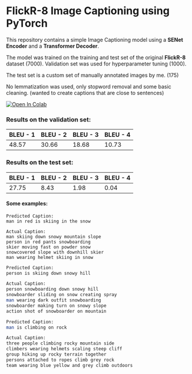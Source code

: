 # FlickR-8 Image Captioning using PyTorch

This repository contains a simple Image Captioning model using a **SENet Encoder** and a **Transformer Decoder**.

The model was trained on the training and test set of the original **FlickR-8** dataset (7000). Validation set was used for hyperparameter tuning (1000).

The test set is a custom set of manually annotated images by me. (175)

No lemmatization was used, only stopword removal and some basic cleaning. (wanted to create captions that are close to sentences)

[![Open In Colab](https://colab.research.google.com/assets/colab-badge.svg)](https://colab.research.google.com/drive/1FWzczDZsEEqFfk7SWBkXLmqCeUOJZJjt#scrollTo=tdy3SNKxf0uI)

### Results on the validation set:

| BLEU - 1 | BLEU - 2 | BLEU - 3 | BLEU - 4 |
| -------- | -------- | -------- | -------- |
| 48.57    | 30.66    | 18.68    | 10.73    |

### Results on the test set:

| BLEU - 1 | BLEU - 2 | BLEU - 3 | BLEU - 4 |
| -------- | -------- | -------- | -------- |
| 27.75    | 8.43     | 1.98     | 0.04     |

#### Some examples:

```
Predicted Caption:
man in red is skiing in the snow

Actual Caption:
man skiing down snowy mountain slope
person in red pants snowboarding
skier moving fast on powder snow
snowcovered slope with downhill skier
man wearing helmet skiing in snow
```

```sh
Predicted Caption:
person is skiing down snowy hill

Actual Caption:
person snowboarding down snowy hill
snowboarder sliding on snow creating spray
man wearing dark outfit snowboarding
snowboarder making turn on snowy slope
action shot of snowboarder on mountain
```

```sh
Predicted Caption:
man is climbing on rock

Actual Caption:
three people climbing rocky mountain side
climbers wearing helmets scaling steep cliff
group hiking up rocky terrain together
persons attached to ropes climb grey rock
team wearing blue yellow and grey climb outdoors
```
